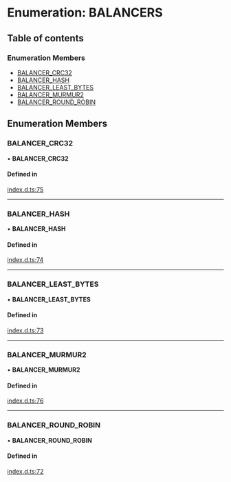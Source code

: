 # Enumeration: BALANCERS

## Table of contents

### Enumeration Members

- [BALANCER\_CRC32](BALANCERS.md#balancer_crc32)
- [BALANCER\_HASH](BALANCERS.md#balancer_hash)
- [BALANCER\_LEAST\_BYTES](BALANCERS.md#balancer_least_bytes)
- [BALANCER\_MURMUR2](BALANCERS.md#balancer_murmur2)
- [BALANCER\_ROUND\_ROBIN](BALANCERS.md#balancer_round_robin)

## Enumeration Members

### BALANCER\_CRC32

• **BALANCER\_CRC32**

#### Defined in

[index.d.ts:75](https://github.com/mostafa/xk6-kafka/blob/main/index.d.ts#L75)

___

### BALANCER\_HASH

• **BALANCER\_HASH**

#### Defined in

[index.d.ts:74](https://github.com/mostafa/xk6-kafka/blob/main/index.d.ts#L74)

___

### BALANCER\_LEAST\_BYTES

• **BALANCER\_LEAST\_BYTES**

#### Defined in

[index.d.ts:73](https://github.com/mostafa/xk6-kafka/blob/main/index.d.ts#L73)

___

### BALANCER\_MURMUR2

• **BALANCER\_MURMUR2**

#### Defined in

[index.d.ts:76](https://github.com/mostafa/xk6-kafka/blob/main/index.d.ts#L76)

___

### BALANCER\_ROUND\_ROBIN

• **BALANCER\_ROUND\_ROBIN**

#### Defined in

[index.d.ts:72](https://github.com/mostafa/xk6-kafka/blob/main/index.d.ts#L72)

